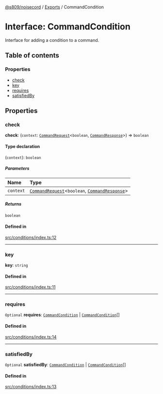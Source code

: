 [@s809/noisecord](../README.md) / [Exports](../modules.md) / CommandCondition

# Interface: CommandCondition

Interface for adding a condition to a command.

## Table of contents

### Properties

- [check](CommandCondition.md#check)
- [key](CommandCondition.md#key)
- [requires](CommandCondition.md#requires)
- [satisfiedBy](CommandCondition.md#satisfiedby)

## Properties

### check

 **check**: (`context`: [`CommandRequest`](../classes/CommandRequest.md)<`boolean`, [`CommandResponse`](../classes/CommandResponse.md)\>) => `boolean`

#### Type declaration

(`context`): `boolean`

##### Parameters

| Name | Type |
| :------ | :------ |
| `context` | [`CommandRequest`](../classes/CommandRequest.md)<`boolean`, [`CommandResponse`](../classes/CommandResponse.md)\> |

##### Returns

`boolean`

#### Defined in

[src/conditions/index.ts:12](https://github.com/s809/noisecord/blob/d5882c2/src/conditions/index.ts#L12)

___

### key

 **key**: `string`

#### Defined in

[src/conditions/index.ts:11](https://github.com/s809/noisecord/blob/d5882c2/src/conditions/index.ts#L11)

___

### requires

 `Optional` **requires**: [`CommandCondition`](CommandCondition.md) \| [`CommandCondition`](CommandCondition.md)[]

#### Defined in

[src/conditions/index.ts:14](https://github.com/s809/noisecord/blob/d5882c2/src/conditions/index.ts#L14)

___

### satisfiedBy

 `Optional` **satisfiedBy**: [`CommandCondition`](CommandCondition.md) \| [`CommandCondition`](CommandCondition.md)[]

#### Defined in

[src/conditions/index.ts:13](https://github.com/s809/noisecord/blob/d5882c2/src/conditions/index.ts#L13)
